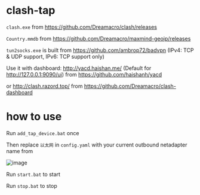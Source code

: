# clash-tap
`clash.exe` from https://github.com/Dreamacro/clash/releases

`Country.mmdb` from https://github.com/Dreamacro/maxmind-geoip/releases

`tun2socks.exe` is built from https://github.com/ambrop72/badvpn (IPv4: TCP & UDP support, IPv6: TCP support only)

Use it with dashboard: http://yacd.haishan.me/ (Default for http://127.0.0.1:9090/ui) from https://github.com/haishanh/yacd

or http://clash.razord.top/ from https://github.com/Dreamacro/clash-dashboard

# how to use
Run `add_tap_device.bat` once

Then replace `以太网` in `config.yaml` with your current outbound netadapter name from

![image](https://user-images.githubusercontent.com/23069451/79680340-49bf9980-8241-11ea-86e3-46e39b576867.png)

Run `start.bat` to start

Run `stop.bat` to stop
